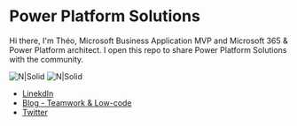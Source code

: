 # Power Platform Solutions

Hi there, I'm Théo, Microsoft Business Application MVP and Microsoft 365 & Power Platform architect.
I open this repo to share Power Platform Solutions with the community.

![N|Solid](https://tchinnin.com/wp-content/uploads/2020/04/TCH_Photo-300x300.jpg)
![N|Solid](https://tchinnin.com/wp-content/uploads/2021/02/MVP_Logo_Horizontal_Preferred_Cyan300_CMYK_300ppi-300x121.png)

- [LinekdIn](https://www.linkedin.com/in/tchinnin)
- [Blog - Teamwork & Low-code](https://tchinnin.com)
- [Twitter](https://twitter.com/tchinnin)